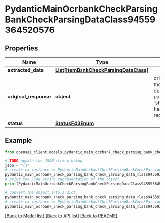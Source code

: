 # PydanticMainOcrbankCheckParsingBankCheckParsingDataClass94559364520576


## Properties

Name | Type | Description | Notes
------------ | ------------- | ------------- | -------------
**extracted_data** | [**List[ItemBankCheckParsingDataClass]**](ItemBankCheckParsingDataClass.md) |  | [optional] 
**original_response** | **object** | original response sent by the provider, hidden by default, show it by passing the &#x60;show_original_response&#x60; field to &#x60;true&#x60; in your request | [optional] 
**status** | [**StatusF43Enum**](StatusF43Enum.md) |  | 

## Example

```python
from openapi_client.models.pydantic_main_ocrbank_check_parsing_bank_check_parsing_data_class94559364520576 import PydanticMainOcrbankCheckParsingBankCheckParsingDataClass94559364520576

# TODO update the JSON string below
json = "{}"
# create an instance of PydanticMainOcrbankCheckParsingBankCheckParsingDataClass94559364520576 from a JSON string
pydantic_main_ocrbank_check_parsing_bank_check_parsing_data_class94559364520576_instance = PydanticMainOcrbankCheckParsingBankCheckParsingDataClass94559364520576.from_json(json)
# print the JSON string representation of the object
print(PydanticMainOcrbankCheckParsingBankCheckParsingDataClass94559364520576.to_json())

# convert the object into a dict
pydantic_main_ocrbank_check_parsing_bank_check_parsing_data_class94559364520576_dict = pydantic_main_ocrbank_check_parsing_bank_check_parsing_data_class94559364520576_instance.to_dict()
# create an instance of PydanticMainOcrbankCheckParsingBankCheckParsingDataClass94559364520576 from a dict
pydantic_main_ocrbank_check_parsing_bank_check_parsing_data_class94559364520576_form_dict = pydantic_main_ocrbank_check_parsing_bank_check_parsing_data_class94559364520576.from_dict(pydantic_main_ocrbank_check_parsing_bank_check_parsing_data_class94559364520576_dict)
```
[[Back to Model list]](../README.md#documentation-for-models) [[Back to API list]](../README.md#documentation-for-api-endpoints) [[Back to README]](../README.md)


